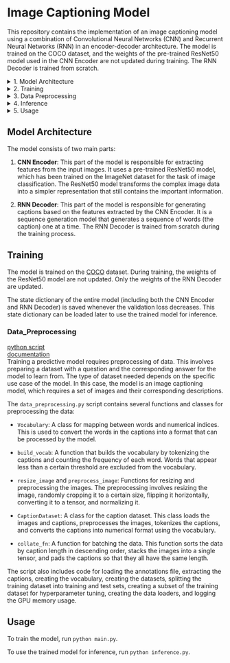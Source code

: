 # Image Captioning Model

This repository contains the implementation of an image captioning model using a combination of Convolutional Neural Networks (CNN) and Recurrent Neural Networks (RNN) in an encoder-decoder architecture. The model is trained on the COCO dataset, and the weights of the pre-trained ResNet50 model used in the CNN Encoder are not updated during training. The RNN Decoder is trained from scratch.

<details>
<summary>1. Model Architecture</summary>

[Go to section](#model-architecture)


</details>

<details>
<summary>2. Training</summary>

[Go to section](#training)

</details>

<details>
<summary>3. Data Preprocessing</summary>

[Go to section](#data_preprocessing)

</details>

<details>
<summary>4. Inference</summary>

[Go to section](#inference)

</details>

<details>
<summary>5. Usage</summary>

[Go to section](#usage)

</details>

## Model Architecture

The model consists of two main parts:

1. **CNN Encoder**: This part of the model is responsible for extracting features from the input images. It uses a pre-trained ResNet50 model, which has been trained on the ImageNet dataset for the task of image classification. The ResNet50 model transforms the complex image data into a simpler representation that still contains the important information.

2. **RNN Decoder**: This part of the model is responsible for generating captions based on the features extracted by the CNN Encoder. It is a sequence generation model that generates a sequence of words (the caption) one at a time. The RNN Decoder is trained from scratch during the training process.

## Training

The model is trained on the [COCO](https://cocodataset.org/#download) dataset. During training, the weights of the ResNet50 model are not updated. Only the weights of the RNN Decoder are updated.

The state dictionary of the entire model (including both the CNN Encoder and RNN Decoder) is saved whenever the validation loss decreases. This state dictionary can be loaded later to use the trained model for inference.

### Data_Preprocessing
[python script](data_preprocessing.py)<BR>
[documentation](docs/data_preprocessing.md)<br>
Training a predictive model requires preprocessing of data. This involves preparing a dataset with a question and the corresponding answer for the model to learn from. The type of dataset needed depends on the specific use case of the model. In this case, the model is an image captioning model, which requires a set of images and their corresponding descriptions.

The `data_preprocessing.py` script contains several functions and classes for preprocessing the data:

- `Vocabulary`: A class for mapping between words and numerical indices. This is used to convert the words in the captions into a format that can be processed by the model.

- `build_vocab`: A function that builds the vocabulary by tokenizing the captions and counting the frequency of each word. Words that appear less than a certain threshold are excluded from the vocabulary.

- `resize_image` and `preprocess_image`: Functions for resizing and preprocessing the images. The preprocessing involves resizing the image, randomly cropping it to a certain size, flipping it horizontally, converting it to a tensor, and normalizing it.

- `CaptionDataset`: A class for the caption dataset. This class loads the images and captions, preprocesses the images, tokenizes the captions, and converts the captions into numerical format using the vocabulary.

- `collate_fn`: A function for batching the data. This function sorts the data by caption length in descending order, stacks the images into a single tensor, and pads the captions so that they all have the same length.

The script also includes code for loading the annotations file, extracting the captions, creating the vocabulary, creating the datasets, splitting the training dataset into training and test sets, creating a subset of the training dataset for hyperparameter tuning, creating the data loaders, and logging the GPU memory usage.

## Usage

To train the model, run `python main.py`.

To use the trained model for inference, run `python inference.py`.

